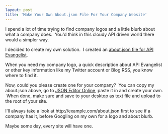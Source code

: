 ```yaml
---
layout: post
title: 'Make Your Own About.json File For Your Company Website'
---
```

<p>I spend a lot of time trying to find company logos and a little blurb about what a company does. &nbsp;You'd think in this cloudy API driven world there would a simpler way. &nbsp;</p>
<p>I decided to create my own solution. &nbsp;I created an <a href="http://www.apievangelist.com/about.json" target="_blank">about.json file for API Evangelist</a>.</p>
<script src="https://gist.github.com/4003224.js?file=about.json"></script>
<p>When you need my company logo, a quick description about API Evangelist or other key information like my Twitter account or Blog RSS, you know where to find it.</p>
<p>Now, could you please create one for your company? &nbsp;You can copy my about.json above, go to <a href="http://jsoneditoronline.org/">JSON Editor Online</a>, paste it in and create your own. &nbsp;When done, make sure and save to your desktop as text file and upload to the root of your site. &nbsp;</p>
<p>I'll always take a look at http://example.com/about.json first to see if a company has it, before Googling on my own for a logo and about blurb.</p>
<p>Maybe some day, every site will have one.</p>